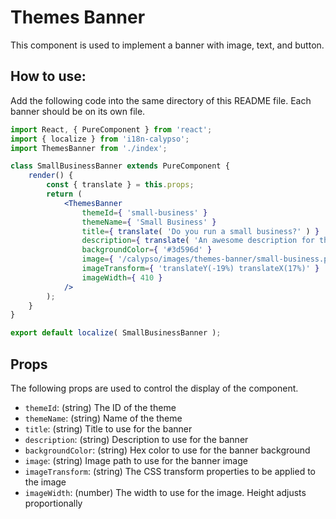 # Themes Banner

This component is used to implement a banner with image, text, and button.

## How to use:

Add the following code into the same directory of this README file. Each banner should be on its own file.

```jsx
import React, { PureComponent } from 'react';
import { localize } from 'i18n-calypso';
import ThemesBanner from './index';

class SmallBusinessBanner extends PureComponent {
	render() {
		const { translate } = this.props;
		return (
			<ThemesBanner
				themeId={ 'small-business' }
				themeName={ 'Small Business' }
				title={ translate( 'Do you run a small business?' ) }
				description={ translate( 'An awesome description for this theme' ) }
				backgroundColor={ '#3d596d' }
				image={ '/calypso/images/themes-banner/small-business.png' }
				imageTransform={ 'translateY(-19%) translateX(17%)' }
				imageWidth={ 410 }
			/>
		);
	}
}

export default localize( SmallBusinessBanner );
```

## Props

The following props are used to control the display of the component.

- `themeId`: (string) The ID of the theme
- `themeName`: (string) Name of the theme
- `title`: (string) Title to use for the banner
- `description`: (string) Description to use for the banner
- `backgroundColor`: (string) Hex color to use for the banner background
- `image`: (string) Image path to use for the banner image
- `imageTransform`: (string) The CSS transform properties to be applied to the image
- `imageWidth`: (number) The width to use for the image. Height adjusts proportionally
